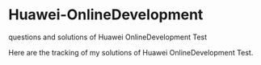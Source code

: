 # Huawei-OnlineDevelopment
questions and solutions of Huawei OnlineDevelopment Test

Here are the tracking of my solutions of Huawei OnlineDevelopment Test.
